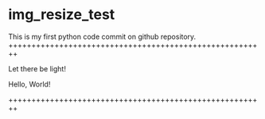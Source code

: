 # img_resize_test
This is my first python code commit on github repository.
++++++++++++++++++++++++++++++++++++++++++++++++++++++++

Let there be light!

Hello, World!

++++++++++++++++++++++++++++++++++++++++++++++++++++++++
